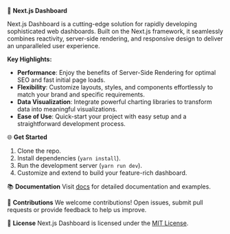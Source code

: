 🚀 **Next.js Dashboard**

Next.js Dashboard is a cutting-edge solution for rapidly developing sophisticated web dashboards. Built on the Next.js framework, it seamlessly combines reactivity, server-side rendering, and responsive design to deliver an unparalleled user experience.

**Key Highlights:**
- **Performance**: Enjoy the benefits of Server-Side Rendering for optimal SEO and fast initial page loads.
- **Flexibility**: Customize layouts, styles, and components effortlessly to match your brand and specific requirements.
- **Data Visualization**: Integrate powerful charting libraries to transform data into meaningful visualizations.
- **Ease of Use**: Quick-start your project with easy setup and a straightforward development process.

🌐 **Get Started**
1. Clone the repo.
2. Install dependencies (`yarn install`).
3. Run the development server (`yarn run dev`).
4. Customize and extend to build your feature-rich dashboard.

📚 **Documentation**
Visit [docs](https://nextjs.org/docs) for detailed documentation and examples.

🤝 **Contributions**
We welcome contributions! Open issues, submit pull requests or provide feedback to help us improve.

📝 **License**
Next.js Dashboard is licensed under the [MIT License](LICENSE).
